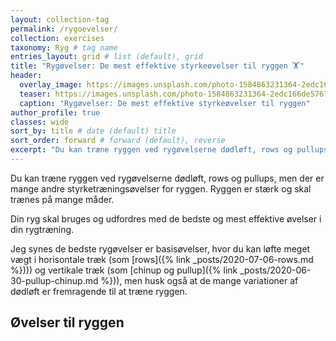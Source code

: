 ```yaml
---
layout: collection-tag
permalink: /rygoevelser/
collection: exercises
taxonomy: Ryg # tag name
entries_layout: grid # list (default), grid
title: "Rygøvelser: De mest effektive styrkeøvelser til ryggen 🏋"
header:
  overlay_image: https://images.unsplash.com/photo-1584863231364-2edc166de576?ixlib=rb-1.2.1&ixid=eyJhcHBfaWQiOjEyMDd9&auto=format&fit=crop&w=1950&q=80
  teaser: https://images.unsplash.com/photo-1584863231364-2edc166de576?ixlib=rb-1.2.1&ixid=eyJhcHBfaWQiOjEyMDd9&auto=format&fit=crop&w=400&q=80
  caption: "Rygøvelser: De mest effektive styrkeøvelser til ryggen"
author_profile: true
classes: wide
sort_by: title # date (default) title
sort_order: forward # forward (default), reverse
excerpt: "Du kan træne ryggen ved rygøvelserne dødløft, rows og pullups, men der er mange andre styrketræningsøvelser for ryggen. Ryggen er stærk og skal trænes på mange måder."
---
```


Du kan træne ryggen ved rygøvelserne dødløft, rows og pullups, men der er mange andre styrketræningsøvelser for ryggen. Ryggen er stærk og skal trænes på mange måder.

Din ryg skal bruges og udfordres med de bedste og mest effektive øvelser i din rygtræning. 

Jeg synes de bedste rygøvelser er basisøvelser, hvor du kan løfte meget vægt i horisontale træk (som [rows]({% link _posts/2020-07-06-rows.md %}))) og vertikale træk (som [chinup og pullup]({% link _posts/2020-06-30-pullup-chinup.md %})), men husk også at de mange variationer af dødløft er fremragende til at træne ryggen.

## Øvelser til ryggen
